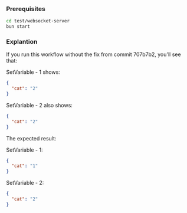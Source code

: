 ### Prerequisites

```sh
cd test/websocket-server
bun start
```

### Explantion

If you run this workflow without the fix from commit 707b7b2, you'll see that:

SetVariable - 1 shows:
```json
{
  "cat": "2"
}
```

SetVariable - 2 also shows:
```json
{
  "cat": "2"
}
```

The expected result:

SetVariable - 1:
```json
{
  "cat": "1"
}
```

SetVariable - 2:
```json
{
  "cat": "2"
}
```
